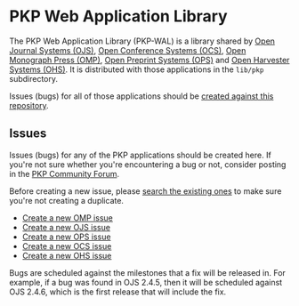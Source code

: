 PKP Web Application Library
=======

The PKP Web Application Library (PKP-WAL) is a library shared by [Open Journal Systems (OJS)](https://github.com/pkp/ojs), [Open Conference Systems (OCS)](https://github.com/pkp/ocs), [Open Monograph Press (OMP)](http://github.com/pkp/omp), [Open Preprint Systems (OPS)](https://github.com/pkp/ops) and [Open Harvester Systems (OHS)](https://github.com/pkp/harvester). It is distributed with those applications in the `lib/pkp` subdirectory.

Issues (bugs) for all of those applications should be [created against this repository](https://github.com/pkp/pkp-lib/issues).

## Issues
Issues (bugs) for any of the PKP applications should be created here. If you're not sure whether you're encountering a bug or not, consider posting in the [PKP Community Forum](https://forum.pkp.sfu.ca/).

Before creating a new issue, please [search the existing ones](https://github.com/pkp/pkp-lib/issues) to make sure you're not creating a duplicate.

* [Create a new OMP issue](https://github.com/pkp/pkp-lib/issues/new?title=[OMP])
* [Create a new OJS issue](https://github.com/pkp/pkp-lib/issues/new?title=[OJS])
* [Create a new OPS issue](https://github.com/pkp/pkp-lib/issues/new?title=[OPS])
* [Create a new OCS issue](https://github.com/pkp/pkp-lib/issues/new?title=[OCS])
* [Create a new OHS issue](https://github.com/pkp/pkp-lib/issues/new?title=[OHS])

Bugs are scheduled against the milestones that a fix will be released in. For example, if a bug was found in OJS 2.4.5, then it will be scheduled against OJS 2.4.6, which is the first release that will include the fix.
